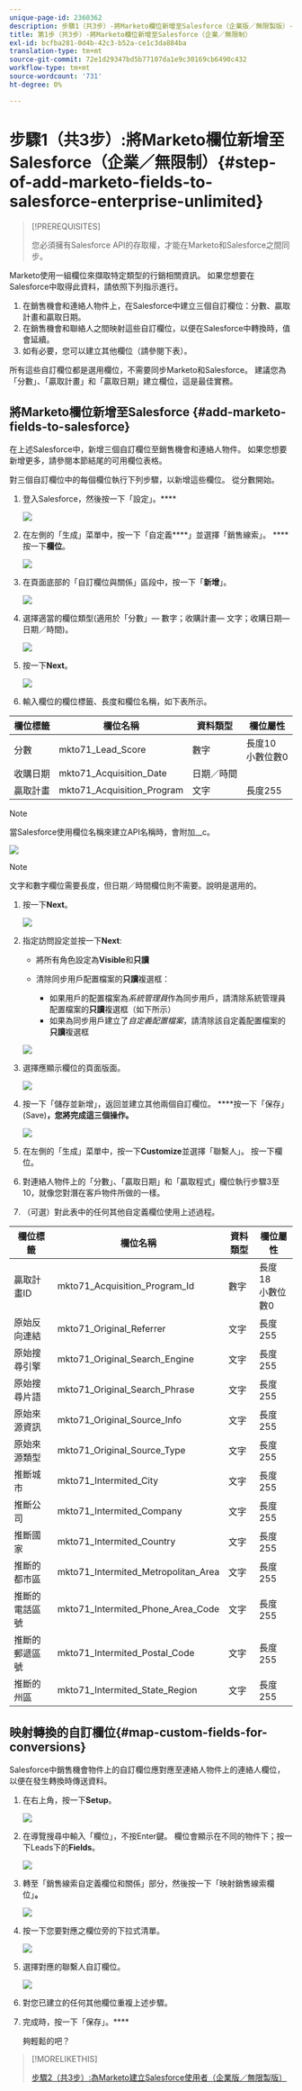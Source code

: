 ```yaml
---
unique-page-id: 2360362
description: 步驟1（共3步）-將Marketo欄位新增至Salesforce（企業版／無限製版）-Marketo檔案——產品檔案
title: 第1步（共3步）-將Marketo欄位新增至Salesforce（企業／無限制）
exl-id: bcfba281-0d4b-42c3-b52a-ce1c3da884ba
translation-type: tm+mt
source-git-commit: 72e1d29347bd5b77107da1e9c30169cb6490c432
workflow-type: tm+mt
source-wordcount: '731'
ht-degree: 0%

---
```


# 步驟1（共3步）:將Marketo欄位新增至Salesforce（企業／無限制）{#step-of-add-marketo-fields-to-salesforce-enterprise-unlimited}

>[!PREREQUISITES]
>
>您必須擁有Salesforce API的存取權，才能在Marketo和Salesforce之間同步。

Marketo使用一組欄位來擷取特定類型的行銷相關資訊。 如果您想要在Salesforce中取得此資料，請依照下列指示進行。

1. 在銷售機會和連絡人物件上，在Salesforce中建立三個自訂欄位：分數、贏取計畫和贏取日期。
1. 在銷售機會和聯絡人之間映射這些自訂欄位，以便在Salesforce中轉換時，值會延續。
1. 如有必要，您可以建立其他欄位（請參閱下表）。

所有這些自訂欄位都是選用欄位，不需要同步Marketo和Salesforce。 建議您為「分數」、「贏取計畫」和「贏取日期」建立欄位，這是最佳實務。

## 將Marketo欄位新增至Salesforce {#add-marketo-fields-to-salesforce}

在上述Salesforce中，新增三個自訂欄位至銷售機會和連絡人物件。 如果您想要新增更多，請參閱本節結尾的可用欄位表格。

對三個自訂欄位中的每個欄位執行下列步驟，以新增這些欄位。 從分數開始。

1. 登入Salesforce，然後按一下「設定」。****

   ![](assets/image2016-5-23-13-3a15-3a21.png)

1. 在左側的「生成」菜單中，按一下「自定義&#x200B;****」並選擇「銷售線索」。 ****&#x200B;按一下&#x200B;**欄位**。

   ![](assets/image2016-5-23-13-3a20-3a5.png)

1. 在頁面底部的「自訂欄位與關係」區段中，按一下「**新增**」。

   ![](assets/image2016-5-26-14-3a41-3a40.png)

1. 選擇適當的欄位類型(適用於「分數」— 數字；收購計畫— 文字；收購日期— 日期／時間)。

   ![](assets/choose-field-type-2-hand.png)

1. 按一下&#x200B;**Next**。

   ![](assets/image2016-5-26-14-3a51-3a14.png)

1. 輸入欄位的欄位標籤、長度和欄位名稱，如下表所示。

<table> 
 <thead> 
  <tr> 
   <th> 
    <div>
      欄位標籤 
    </div></th> 
   <th> 
    <div>
      欄位名稱 
    </div></th> 
   <th> 
    <div>
      資料類型 
    </div></th> 
   <th> 
    <div>
      欄位屬性 
    </div></th> 
  </tr> 
 </thead> 
 <tbody> 
  <tr> 
   <td>分數</td> 
   <td>mkto71_Lead_Score</td> 
   <td>數字</td> 
   <td>長度10<br>小數位數0 </td> 
  </tr> 
  <tr> 
   <td>收購日期</td> 
   <td>mkto71_Acquisition_Date</td> 
   <td>日期／時間</td> 
   <td> </td> 
  </tr> 
  <tr> 
   <td>贏取計畫</td> 
   <td>mkto71_Acquisition_Program</td> 
   <td>文字</td> 
   <td>長度255</td> 
  </tr> 
 </tbody> 
</table>

>[!NOTE]
>
>當Salesforce使用欄位名稱來建立API名稱時，會附加__c。

![](assets/image2016-5-26-14-3a55-3a33.png)

>[!NOTE]
>
>文字和數字欄位需要長度，但日期／時間欄位則不需要。說明是選用的。

1. 按一下&#x200B;**Next**。

   ![](assets/image2016-5-23-14-3a50-3a5.png)

1. 指定訪問設定並按一下&#x200B;**Next**:

   * 將所有角色設定為&#x200B;**Visible**&#x200B;和&#x200B;**只讀**

   * 清除同步用戶配置檔案的&#x200B;**只讀**&#x200B;複選框：

      * 如果用戶的配置檔案為&#x200B;_系統管理員_&#x200B;作為同步用戶，請清除系統管理員配置檔案的&#x200B;**只讀**&#x200B;複選框（如下所示）
      * 如果為同步用戶建立了&#x200B;_自定義配置檔案_，請清除該自定義配置檔案的&#x200B;**只讀**&#x200B;複選框

   ![](assets/image2016-6-30-9-3a25-3a4.png)

1. 選擇應顯示欄位的頁面版面。

   ![](assets/image2016-5-26-15-3a14-3a45.png)

1. 按一下「儲存並新增」，返回並建立其他兩個自訂欄位。 ****&#x200B;按一下「保存」(Save)**，您將完成這三個操作。**

   ![](assets/image2016-5-23-15-3a8-3a43.png)

1. 在左側的「生成」菜單中，按一下&#x200B;**Customize**&#x200B;並選擇「聯繫人」。 按一下欄位。
1. 對連絡人物件上的「分數」、「贏取日期」和「贏取程式」欄位執行步驟3至10，就像您對潛在客戶物件所做的一樣。
1. （可選）對此表中的任何其他自定義欄位使用上述過程。

<table> 
 <thead> 
  <tr> 
   <th> 
    <div>
      欄位標籤 
    </div></th> 
   <th> 
    <div>
      欄位名稱 
    </div></th> 
   <th> 
    <div>
      資料類型 
    </div></th> 
   <th> 
    <div>
      欄位屬性 
    </div></th> 
  </tr> 
 </thead> 
 <tbody> 
  <tr> 
   <td>贏取計畫ID</td> 
   <td>mkto71_Acquisition_Program_Id</td> 
   <td>數字</td> 
   <td>長度18<br>小數位數0 </td> 
  </tr> 
  <tr> 
   <td>原始反向連結</td> 
   <td>mkto71_Original_Referrer</td> 
   <td>文字</td> 
   <td>長度255</td> 
  </tr> 
  <tr> 
   <td>原始搜尋引擎</td> 
   <td>mkto71_Original_Search_Engine</td> 
   <td>文字</td> 
   <td>長度255</td> 
  </tr> 
  <tr> 
   <td>原始搜尋片語</td> 
   <td>mkto71_Original_Search_Phrase</td> 
   <td>文字</td> 
   <td>長度255</td> 
  </tr> 
  <tr> 
   <td>原始來源資訊</td> 
   <td>mkto71_Original_Source_Info</td> 
   <td>文字</td> 
   <td>長度255</td> 
  </tr> 
  <tr> 
   <td>原始來源類型</td> 
   <td>mkto71_Original_Source_Type</td> 
   <td>文字</td> 
   <td>長度255</td> 
  </tr> 
  <tr> 
   <td>推斷城市</td> 
   <td>mkto71_Intermited_City</td> 
   <td>文字</td> 
   <td>長度255</td> 
  </tr> 
  <tr> 
   <td>推斷公司</td> 
   <td>mkto71_Intermited_Company</td> 
   <td>文字</td> 
   <td>長度255</td> 
  </tr> 
  <tr> 
   <td>推斷國家</td> 
   <td>mkto71_Intermited_Country</td> 
   <td>文字</td> 
   <td>長度255</td> 
  </tr> 
  <tr> 
   <td>推斷的都市區</td> 
   <td>mkto71_Intermited_Metropolitan_Area</td> 
   <td>文字</td> 
   <td>長度255</td> 
  </tr> 
  <tr> 
   <td>推斷的電話區號</td> 
   <td>mkto71_Intermited_Phone_Area_Code</td> 
   <td>文字</td> 
   <td>長度255</td> 
  </tr> 
  <tr> 
   <td>推斷的郵遞區號</td> 
   <td>mkto71_Intermited_Postal_Code</td> 
   <td>文字</td> 
   <td>長度255</td> 
  </tr> 
  <tr> 
   <td>推斷的州區</td> 
   <td>mkto71_Intermited_State_Region</td> 
   <td>文字</td> 
   <td>長度255</td> 
  </tr> 
 </tbody> 
</table>

## 映射轉換的自訂欄位{#map-custom-fields-for-conversions}

Salesforce中銷售機會物件上的自訂欄位應對應至連絡人物件上的連絡人欄位，以便在發生轉換時傳送資料。

1. 在右上角，按一下&#x200B;**Setup**。

   ![](assets/image2016-5-26-16-3a34-3a0.png)

1. 在導覽搜尋中輸入「欄位」，不按Enter鍵。 欄位會顯示在不同的物件下；按一下Leads下的&#x200B;**Fields**。

   ![](assets/image2016-5-26-16-3a36-3a32.png)

1. 轉至「銷售線索自定義欄位和關係」部分，然後按一下「映射銷售線索欄位」**。**

   ![](assets/image2016-5-26-16-3a39-3a29.png)

1. 按一下您要對應之欄位旁的下拉式清單。

   ![](assets/image2016-5-26-16-3a49-3a53.png)

1. 選擇對應的聯繫人自訂欄位。

   ![](assets/image2016-5-26-16-3a56-3a23.png)

1. 對您已建立的任何其他欄位重複上述步驟。

1. 完成時，按一下「保存」。****

   夠輕鬆的吧？

>[!MORELIKETHIS]
>
>[步驟2（共3步）:為Marketo建立Salesforce使用者（企業版／無限製版）](/help/marketo/product-docs/crm-sync/salesforce-sync/setup/enterprise-unlimited-edition/step-2-of-3-create-a-salesforce-user-for-marketo-enterprise-unlimited.md)
